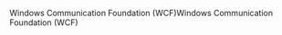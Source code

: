 <span data-ttu-id="c88b1-101">Windows Communication Foundation (WCF)</span><span class="sxs-lookup"><span data-stu-id="c88b1-101">Windows Communication Foundation (WCF)</span></span>